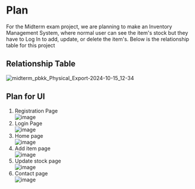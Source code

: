 # Plan
For the Midterm exam project, we are planning to make an Inventory Management System, where normal user can see the item's stock but they have to Log In to add, update, or delete the item's. Below is the relationship table for this project <br>
## Relationship Table
![midterm_pbkk_Physical_Export-2024-10-15_12-34](https://github.com/user-attachments/assets/2fa77401-df44-4f60-9ba6-5edf46db22ef)
## Plan for UI
1. Registration Page <br>
  ![image](https://github.com/user-attachments/assets/da825420-8140-4742-b5e6-d80ec9a7ae20)
2. Login Page <br>
  ![image](https://github.com/user-attachments/assets/756afdde-e4ec-4054-8c9e-ea6ef5436006)
3. Home page <br>
  ![image](https://github.com/user-attachments/assets/06764cae-847a-46bb-a5d0-0b02cfe68d08)
4. Add item page <br>
![image](https://github.com/user-attachments/assets/961f1eb9-afa3-44aa-b57e-148a335af859)
5. Update stock page <br>
   ![image](https://github.com/user-attachments/assets/93dee227-403b-4fbe-9c49-e3838181f011)
6. Contact page <br>
![image](https://github.com/user-attachments/assets/f7268891-4da2-4293-8869-5a225cd43a03)


